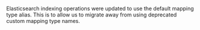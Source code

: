 Elasticsearch indexing operations were updated to use the default mapping type alias. This is to allow us to migrate away from using deprecated custom mapping type names.
